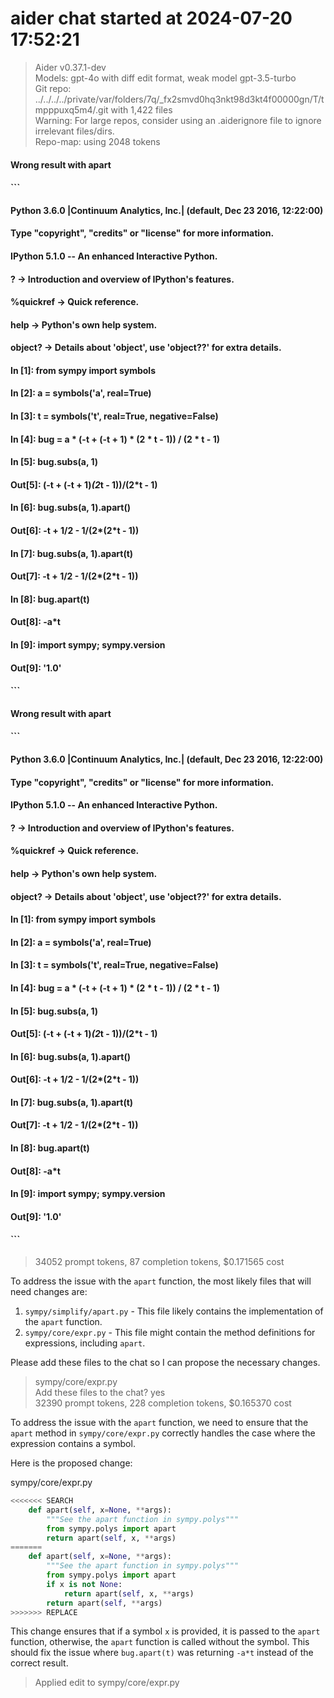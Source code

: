 
# aider chat started at 2024-07-20 17:52:21

> Aider v0.37.1-dev  
> Models: gpt-4o with diff edit format, weak model gpt-3.5-turbo  
> Git repo: ../../../../private/var/folders/7q/_fx2smvd0hq3nkt98d3kt4f00000gn/T/tmpppuxq5m4/.git with 1,422 files  
> Warning: For large repos, consider using an .aiderignore file to ignore irrelevant files/dirs.  
> Repo-map: using 2048 tokens  

#### Wrong result with apart  
#### ```  
#### Python 3.6.0 |Continuum Analytics, Inc.| (default, Dec 23 2016, 12:22:00)   
#### Type "copyright", "credits" or "license" for more information.  
####   
#### IPython 5.1.0 -- An enhanced Interactive Python.  
#### ?         -> Introduction and overview of IPython's features.  
#### %quickref -> Quick reference.  
#### help      -> Python's own help system.  
#### object?   -> Details about 'object', use 'object??' for extra details.  
####   
#### In [1]: from sympy import symbols  
####   
#### In [2]: a = symbols('a', real=True)  
####   
#### In [3]: t = symbols('t', real=True, negative=False)  
####   
#### In [4]: bug = a * (-t + (-t + 1) * (2 * t - 1)) / (2 * t - 1)  
####   
#### In [5]: bug.subs(a, 1)  
#### Out[5]: (-t + (-t + 1)*(2*t - 1))/(2*t - 1)  
####   
#### In [6]: bug.subs(a, 1).apart()  
#### Out[6]: -t + 1/2 - 1/(2*(2*t - 1))  
####   
#### In [7]: bug.subs(a, 1).apart(t)  
#### Out[7]: -t + 1/2 - 1/(2*(2*t - 1))  
####   
#### In [8]: bug.apart(t)  
#### Out[8]: -a*t  
####   
#### In [9]: import sympy; sympy.__version__  
#### Out[9]: '1.0'  
#### ```  
#### Wrong result with apart  
#### ```  
#### Python 3.6.0 |Continuum Analytics, Inc.| (default, Dec 23 2016, 12:22:00)   
#### Type "copyright", "credits" or "license" for more information.  
####   
#### IPython 5.1.0 -- An enhanced Interactive Python.  
#### ?         -> Introduction and overview of IPython's features.  
#### %quickref -> Quick reference.  
#### help      -> Python's own help system.  
#### object?   -> Details about 'object', use 'object??' for extra details.  
####   
#### In [1]: from sympy import symbols  
####   
#### In [2]: a = symbols('a', real=True)  
####   
#### In [3]: t = symbols('t', real=True, negative=False)  
####   
#### In [4]: bug = a * (-t + (-t + 1) * (2 * t - 1)) / (2 * t - 1)  
####   
#### In [5]: bug.subs(a, 1)  
#### Out[5]: (-t + (-t + 1)*(2*t - 1))/(2*t - 1)  
####   
#### In [6]: bug.subs(a, 1).apart()  
#### Out[6]: -t + 1/2 - 1/(2*(2*t - 1))  
####   
#### In [7]: bug.subs(a, 1).apart(t)  
#### Out[7]: -t + 1/2 - 1/(2*(2*t - 1))  
####   
#### In [8]: bug.apart(t)  
#### Out[8]: -a*t  
####   
#### In [9]: import sympy; sympy.__version__  
#### Out[9]: '1.0'  
#### ```  
> 34052 prompt tokens, 87 completion tokens, $0.171565 cost  

To address the issue with the `apart` function, the most likely files that will need changes are:

1. `sympy/simplify/apart.py` - This file likely contains the implementation of the `apart` function.
2. `sympy/core/expr.py` - This file might contain the method definitions for expressions, including `apart`.

Please add these files to the chat so I can propose the necessary changes.

> sympy/core/expr.py  
> Add these files to the chat? yes  
> 32390 prompt tokens, 228 completion tokens, $0.165370 cost  

To address the issue with the `apart` function, we need to ensure that the `apart` method in `sympy/core/expr.py` correctly handles the case where the expression contains a symbol. 

Here is the proposed change:

sympy/core/expr.py
```python
<<<<<<< SEARCH
    def apart(self, x=None, **args):
        """See the apart function in sympy.polys"""
        from sympy.polys import apart
        return apart(self, x, **args)
=======
    def apart(self, x=None, **args):
        """See the apart function in sympy.polys"""
        from sympy.polys import apart
        if x is not None:
            return apart(self, x, **args)
        return apart(self, **args)
>>>>>>> REPLACE
```

This change ensures that if a symbol `x` is provided, it is passed to the `apart` function, otherwise, the `apart` function is called without the symbol. This should fix the issue where `bug.apart(t)` was returning `-a*t` instead of the correct result.

> Applied edit to sympy/core/expr.py  
